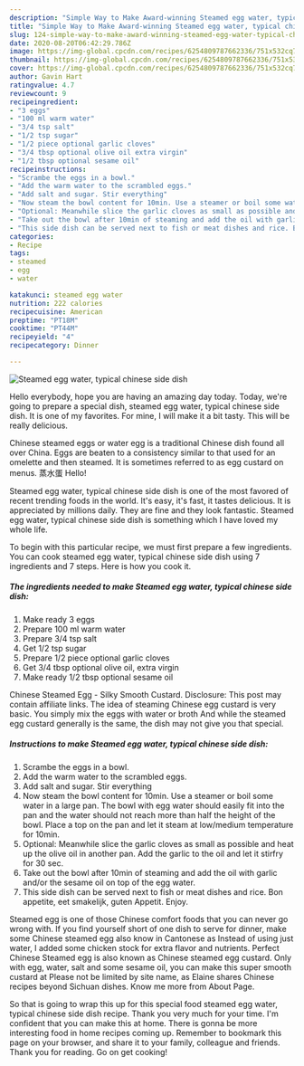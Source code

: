 ```yaml
---
description: "Simple Way to Make Award-winning Steamed egg water, typical chinese side dish"
title: "Simple Way to Make Award-winning Steamed egg water, typical chinese side dish"
slug: 124-simple-way-to-make-award-winning-steamed-egg-water-typical-chinese-side-dish
date: 2020-08-20T06:42:29.786Z
image: https://img-global.cpcdn.com/recipes/6254809787662336/751x532cq70/steamed-egg-water-typical-chinese-side-dish-recipe-main-photo.jpg
thumbnail: https://img-global.cpcdn.com/recipes/6254809787662336/751x532cq70/steamed-egg-water-typical-chinese-side-dish-recipe-main-photo.jpg
cover: https://img-global.cpcdn.com/recipes/6254809787662336/751x532cq70/steamed-egg-water-typical-chinese-side-dish-recipe-main-photo.jpg
author: Gavin Hart
ratingvalue: 4.7
reviewcount: 9
recipeingredient:
- "3 eggs"
- "100 ml warm water"
- "3/4 tsp salt"
- "1/2 tsp sugar"
- "1/2 piece optional garlic cloves"
- "3/4 tbsp optional olive oil extra virgin"
- "1/2 tbsp optional sesame oil"
recipeinstructions:
- "Scrambe the eggs in a bowl."
- "Add the warm water to the scrambled eggs."
- "Add salt and sugar. Stir everything"
- "Now steam the bowl content for 10min. Use a steamer or boil some water in a large pan. The bowl with egg water should easily fit into the pan and the water should not reach more than half the height of the bowl. Place a top on the pan and let it steam at low/medium temperature for 10min."
- "Optional: Meanwhile slice the garlic cloves as small as possible and heat up the olive oil in another pan. Add the garlic to the oil and let it stirfry for 30 sec."
- "Take out the bowl after 10min of steaming and add the oil with garlic and/or the sesame oil on top of the egg water."
- "This side dish can be served next to fish or meat dishes and rice. Bon appetite, eet smakelijk, guten Appetit. Enjoy."
categories:
- Recipe
tags:
- steamed
- egg
- water

katakunci: steamed egg water 
nutrition: 222 calories
recipecuisine: American
preptime: "PT18M"
cooktime: "PT44M"
recipeyield: "4"
recipecategory: Dinner

---
```



![Steamed egg water, typical chinese side dish](https://img-global.cpcdn.com/recipes/6254809787662336/751x532cq70/steamed-egg-water-typical-chinese-side-dish-recipe-main-photo.jpg)

Hello everybody, hope you are having an amazing day today. Today, we're going to prepare a special dish, steamed egg water, typical chinese side dish. It is one of my favorites. For mine, I will make it a bit tasty. This will be really delicious.

Chinese steamed eggs or water egg is a traditional Chinese dish found all over China. Eggs are beaten to a consistency similar to that used for an omelette and then steamed. It is sometimes referred to as egg custard on menus. 蒸水蛋 Hello!

Steamed egg water, typical chinese side dish is one of the most favored of recent trending foods in the world. It's easy, it's fast, it tastes delicious. It is appreciated by millions daily. They are fine and they look fantastic. Steamed egg water, typical chinese side dish is something which I have loved my whole life.


To begin with this particular recipe, we must first prepare a few ingredients. You can cook steamed egg water, typical chinese side dish using 7 ingredients and 7 steps. Here is how you cook it.

<!--inarticleads1-->

##### The ingredients needed to make Steamed egg water, typical chinese side dish:

1. Make ready 3 eggs
1. Prepare 100 ml warm water
1. Prepare 3/4 tsp salt
1. Get 1/2 tsp sugar
1. Prepare 1/2 piece optional garlic cloves
1. Get 3/4 tbsp optional olive oil, extra virgin
1. Make ready 1/2 tbsp optional sesame oil


Chinese Steamed Egg - Silky Smooth Custard. Disclosure: This post may contain affiliate links. The idea of steaming Chinese egg custard is very basic. You simply mix the eggs with water or broth And while the steamed egg custard generally is the same, the dish may not give you that special. 

<!--inarticleads2-->

##### Instructions to make Steamed egg water, typical chinese side dish:

1. Scrambe the eggs in a bowl.
1. Add the warm water to the scrambled eggs.
1. Add salt and sugar. Stir everything
1. Now steam the bowl content for 10min. Use a steamer or boil some water in a large pan. The bowl with egg water should easily fit into the pan and the water should not reach more than half the height of the bowl. Place a top on the pan and let it steam at low/medium temperature for 10min.
1. Optional: Meanwhile slice the garlic cloves as small as possible and heat up the olive oil in another pan. Add the garlic to the oil and let it stirfry for 30 sec.
1. Take out the bowl after 10min of steaming and add the oil with garlic and/or the sesame oil on top of the egg water.
1. This side dish can be served next to fish or meat dishes and rice. Bon appetite, eet smakelijk, guten Appetit. Enjoy.


Steamed egg is one of those Chinese comfort foods that you can never go wrong with. If you find yourself short of one dish to serve for dinner, make some Chinese steamed egg also know in Cantonese as Instead of using just water, I added some chicken stock for extra flavor and nutrients. Perfect Chinese Steamed egg is also known as Chinese steamed egg custard. Only with egg, water, salt and some sesame oil, you can make this super smooth custard at Please not be limited by site name, as Elaine shares Chinese recipes beyond Sichuan dishes. Know me more from About Page. 

So that is going to wrap this up for this special food steamed egg water, typical chinese side dish recipe. Thank you very much for your time. I'm confident that you can make this at home. There is gonna be more interesting food in home recipes coming up. Remember to bookmark this page on your browser, and share it to your family, colleague and friends. Thank you for reading. Go on get cooking!
